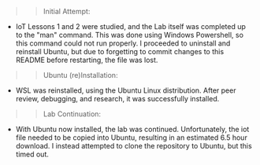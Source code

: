 >> Initial Attempt:

- IoT Lessons 1 and 2 were studied, and the Lab itself was completed up to the "man" command. This was done using Windows Powershell, so this command could not run properly. I proceeded to uninstall and reinstall Ubuntu, but due to forgetting to commit changes to this README before restarting, the file was lost.

>> Ubuntu (re)Installation:

- WSL was reinstalled, using the Ubuntu Linux distribution. After peer review, debugging, and research, it was successfully installed.

>> Lab Continuation:

- With Ubuntu now installed, the lab was continued. Unfortunately, the iot file needed to be copied into Ubuntu, resulting in an estimated 6.5 hour download. I instead attempted to clone the repository to Ubuntu, but this timed out.
